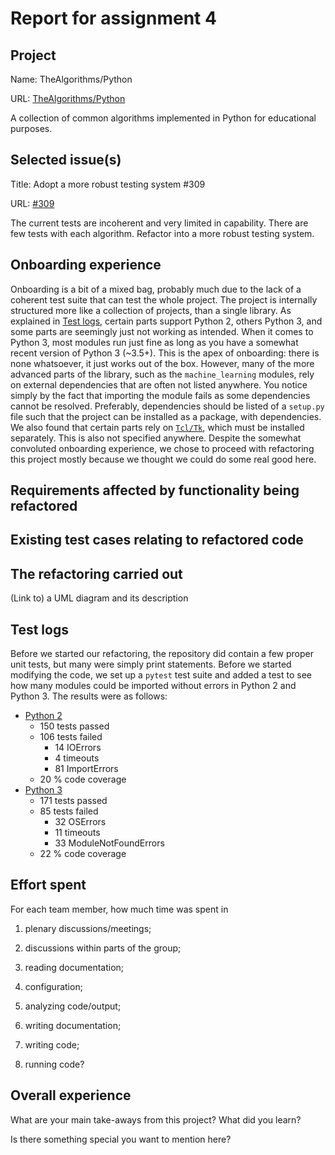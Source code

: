 # Report for assignment 4

## Project

Name: TheAlgorithms/Python

URL: [TheAlgorithms/Python](https://github.com/TheAlgorithms/Python)

A collection of common algorithms implemented in Python for educational purposes.


## Selected issue(s)

Title: Adopt a more robust testing system \#309

URL: [#309](https://github.com/TheAlgorithms/Python/issues/309)

The current tests are incoherent and very limited in capability. There are few tests with each algorithm. Refactor into a more robust testing system.

## Onboarding experience

Onboarding is a bit of a mixed bag, probably much due to the lack of a
coherent test suite that can test the whole project. The project is internally
structured more like a collection of projects, than a single library. As
explained in [Test logs](#test-logs), certain parts support Python 2, others
Python 3, and some parts are seemingly just not working as intended. When it
comes to Python 3, most modules run just fine as long as you have a somewhat
recent version of Python 3 (~3.5+). This is the apex of onboarding: there is
none whatsoever, it just works out of the box. However, many of the more
advanced parts of the library, such as the `machine_learning` modules, rely on
external dependencies that are often not listed anywhere. You notice simply by
the fact that importing the module fails as some dependencies cannot be
resolved. Preferably, dependencies should be listed of a `setup.py` file such
that the project can be installed as a package, with dependencies.  We also
found that certain parts rely on
[`Tcl/Tk`](https://www.tcl.tk/software/tcltk/), which must be installed
separately. This is also not specified anywhere. Despite the somewhat convoluted
onboarding experience, we chose to proceed with refactoring this project mostly
because we thought we could do some real good here.

## Requirements affected by functionality being refactored

## Existing test cases relating to refactored code

## The refactoring carried out

(Link to) a UML diagram and its description

## Test logs

Before we started our refactoring, the repository did contain a few proper unit
tests, but many were simply print statements. Before we started modifying the
code, we set up a `pytest` test suite and added a test to see how many modules
could be imported without errors in Python 2 and Python 3. The results were as
follows:

* [Python 2](before/py2_cov)
  - 150 tests passed
  - 106 tests failed
    - 14 IOErrors
    - 4 timeouts
    - 81 ImportErrors
  - 20 % code coverage
* [Python 3](before/py3_cov)
  - 171 tests passed
  - 85 tests failed
    - 32 OSErrors
    - 11 timeouts
    - 33 ModuleNotFoundErrors
  - 22 % code coverage

## Effort spent

For each team member, how much time was spent in

1. plenary discussions/meetings;

2. discussions within parts of the group;

3. reading documentation;

4. configuration;

5. analyzing code/output;

6. writing documentation;

7. writing code;

8. running code?

## Overall experience

What are your main take-aways from this project? What did you learn?

Is there something special you want to mention here?
